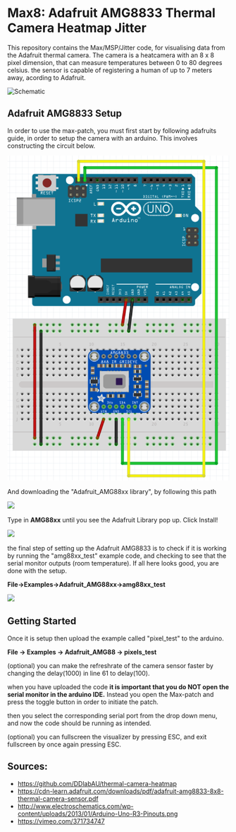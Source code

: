 # Max8: Adafruit AMG8833 Thermal Camera Heatmap Jitter

This repository contains the Max/MSP/Jitter code, for visualising data from the Adafruit thermal camera. The camera is a heatcamera with an 8 x 8 pixel dimension, that can measure temperatures between 0 to 80 degrees celsius. the sensor is capable of registering a human of up to 7 meters away, acording to Adafruit.

<img src="./media/Max_MSP-heating-camera.gif" alt="Schematic" style="zoom: 100%;" />

## Adafruit AMG8833 Setup

In order to use the max-patch, you must first start by following adafruits guide, in order to setup the camera with an arduino. This involves constructing the circuit below.

<img src="./media/Adafruit AMG8833 connected to Arduino.png" alt="Schematic" style="zoom: 100%;" />

And downloading the "Adafruit_AMG88xx library", by following this path

![](https://cdn-learn.adafruit.com/assets/assets/000/048/539/large1024/temperature___humidity_managelib.png?1511746137)

Type in **AMG88xx** until you see the Adafruit Library pop up. Click Install!

![](https://cdn-learn.adafruit.com/assets/assets/000/048/540/large1024/temperature___humidity_amglib.png?1511746208)

the final step of setting up the Adafruit AMG8833 is to check if it is working by running the "amg88xx_test" example code, and checking to see that the serial monitor outputs (room temperature). If all here looks good, you are done with the setup.

**File->Examples->Adafruit_AMG88xx->amg88xx_test**

![](https://cdn-learn.adafruit.com/assets/assets/000/043/121/large1024/temperature_serialtest.gif?1498596216)

## Getting Started

Once it is setup then upload the example called "pixel_test" to the arduino.

**File -> Examples -> Adafruit_AMG88 -> pixels_test**

(optional) you can make the refreshrate of the camera sensor faster by changing the delay(1000) in line 61 to delay(100).

when you have uploaded the code **it is important that you do NOT open the serial monitor in the arduino IDE.** Instead you open the Max-patch and press the toggle button in order to initiate the patch.

then you select the corresponding serial port from the drop down menu, and now the code should be running as intended.

(optional) you can fullscreen the visualizer by pressing ESC, and exit fullscreen by once again pressing ESC.


## Sources:
- https://github.com/DDlabAU/thermal-camera-heatmap
- https://cdn-learn.adafruit.com/downloads/pdf/adafruit-amg8833-8x8-thermal-camera-sensor.pdf
- http://www.electroschematics.com/wp-content/uploads/2013/01/Arduino-Uno-R3-Pinouts.png
- https://vimeo.com/371734747
